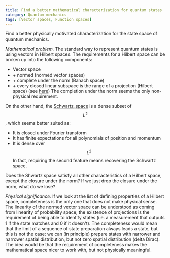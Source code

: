 ```yaml
---
title: Find a better mathematical characterization for quantum states
category: Quantum mechanics
tags: [Vector spaces, Function spaces]
---
```

Find a better physically motivated characterization for the state space of
quantum mechanics.

*Mathematical problem.* The standard way to represent quantum states is using
vectors in Hilbert spaces. The requirements for a Hilbert space can be broken up
into the following components:
* Vector space
* \+ normed (normed vector spaces)
* \+ complete under the norm (Banach space)
* \+ every closed linear subspace is the range of a projection (Hilbert space) (see [here](https://en.wikipedia.org/w/index.php?title=Banach_space#Characterizations_of_Hilbert_space_among_Banach_spaces))
The completion under the norm seems the only non-physical requirement.

On the other hand, the [Schwartz_space](https://en.wikipedia.org/wiki/Schwartz_space)
is a dense subset of $$L^2$$, which seems better suited as:
* It is closed under Fourier transform
* It has finite expectations for all polynomials of position and momentum
* It is dense over $$L^2$$
In fact, requiring the second feature means recovering the Schwartz space.

Does the Shwartz space satisfy all other characteristics of a Hilbert space,
except the closure under the norm? If we just drop the closure under the norm,
what do we lose?

*Physical significance.* If we look at the list of defining properties of a Hilbert space,
completeness is the only one that does not make physical sense. The linearity of
the normed vector space can be understood as coming from linearity of probability space;
the existence of projections is the requirement of being able to identify states
(i.e. a measurement that outputs 1 if the state matches and 0 if it doesn't).
The completeness would mean that the limit of a sequence of state preparation
always leads a state, but this is not the case: we can (in principle) prepare
states with narrower and narrower spatial distribution, but not zero spatial
distribution (delta Dirac). The idea would be that the requirement of completeness makes the mathematical
space nicer to work with, but not physically meaningful.
